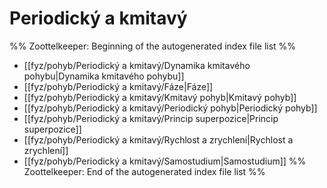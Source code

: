 # Periodický a kmitavý
%% Zoottelkeeper: Beginning of the autogenerated index file list  %%
-  [[fyz/pohyb/Periodický a kmitavý/Dynamika kmitavého pohybu|Dynamika kmitavého pohybu]]
-  [[fyz/pohyb/Periodický a kmitavý/Fáze|Fáze]]
-  [[fyz/pohyb/Periodický a kmitavý/Kmitavý pohyb|Kmitavý pohyb]]
-  [[fyz/pohyb/Periodický a kmitavý/Periodický pohyb|Periodický pohyb]]
-  [[fyz/pohyb/Periodický a kmitavý/Princip superpozice|Princip superpozice]]
-  [[fyz/pohyb/Periodický a kmitavý/Rychlost a zrychlení|Rychlost a zrychlení]]
-  [[fyz/pohyb/Periodický a kmitavý/Samostudium|Samostudium]]
%% Zoottelkeeper: End of the autogenerated index file list  %%
